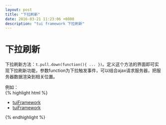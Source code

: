 ```yaml
---
layout: post
title: "下拉刷新"
date: 2016-03-21 11:23:06 +0800
description: "tui framework 下拉刷新"
---
```


下拉刷新
====

下拉刷新方法：`t.pull.down(function(){ ... })`。定义这个方法的界面即可实现下拉刷新功能，参数function为下拉触发事件，可以结合ajax请求服务器，把服务器数据渲染到相关位置。
  
  例如：  
{% highlight html %}
    <ul>
        <li><a href="javascript:;" class="link_item">
            <div class="item">
                <!--<div class="item_left"></div>-->
                <div class="item_center">
                    <div class="item-content">tuiFramework</div>
                    <!--<div class="item_after"></div>-->
                </div>
            </div>
        </a></li>
        <li><a href="javascript:;" class="link_item">
            <div class="item">
                <!--<div class="item_left"></div>-->
                <div class="item_center item_icon_right">
                    <div class="item-content">tuiFramework</div>
                    <!--<div class="item_after"></div>-->
                </div>
            </div>
        </a></li>
    </ul>
    <script>
        t.pull.down(function () {
            $(".current ul").prepend($(".current li").clone());
        });
    </script>
{% endhighlight %}
  
